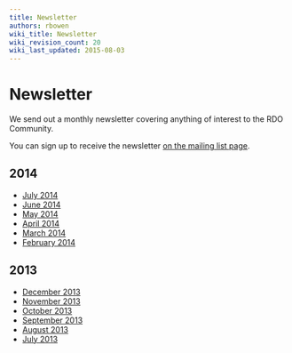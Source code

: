 ```yaml
---
title: Newsletter
authors: rbowen
wiki_title: Newsletter
wiki_revision_count: 20
wiki_last_updated: 2015-08-03
---
```


# Newsletter

We send out a monthly newsletter covering anything of interest to the RDO Community.

You can sign up to receive the newsletter [on the mailing list page](http://www.redhat.com/mailman/listinfo/rdo-newsletter).

## 2014

*   [July 2014](Newsletter/2014_July)
*   [June 2014](Newsletter/2014_June)
*   [May 2014](http://openstack.redhat.com/Newsletter/2014_May)
*   [April 2014](https://www.redhat.com/archives/rdo-newsletter/2014-April/msg00000.html)
*   [March 2014](https://www.redhat.com/archives/rdo-newsletter/2014-March/msg00000.html)
*   [February 2014](https://www.redhat.com/archives/rdo-newsletter/2014-February/msg00000.html)

## 2013

*   [December 2013](https://www.redhat.com/archives/rdo-newsletter/2013-December/msg00000.html)
*   [November 2013](https://www.redhat.com/archives/rdo-newsletter/2013-November/msg00000.html)
*   [October 2013](https://www.redhat.com/archives/rdo-newsletter/2013-October/msg00000.html)
*   [September 2013](https://www.redhat.com/archives/rdo-newsletter/2013-September/msg00000.html)
*   [August 2013](https://www.redhat.com/archives/rdo-newsletter/2013-August/msg00000.html)
*   [July 2013](https://www.redhat.com/archives/rdo-newsletter/2013-July/msg00000.html)
